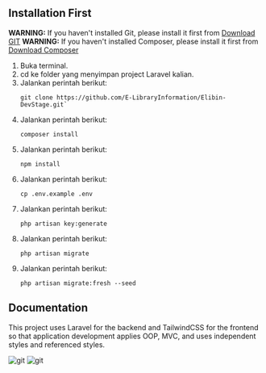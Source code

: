 ## Installation First

**WARNING:** If you haven't installed Git, please install it first from [Download GIT](https://git-scm.com/)
**WARNING:** If you haven't installed Composer, please install it first from [Download Composer](https://getcomposer.org/)

1. Buka terminal.
2. cd ke folder yang menyimpan project Laravel kalian.
3. Jalankan perintah berikut:
    ```
    git clone https://github.com/E-LibraryInformation/Elibin-DevStage.git`
    ```
4. Jalankan perintah berikut:
    ```
    composer install
    ```
5. Jalankan perintah berikut:
    ```
    npm install
    ```
6. Jalankan perintah berikut:
    ```
    cp .env.example .env
    ```
7. Jalankan perintah berikut:
    ```
    php artisan key:generate
    ```
8. Jalankan perintah berikut:
    ```
    php artisan migrate
    ```
9. Jalankan perintah berikut:
    ```
    php artisan migrate:fresh --seed
    ```

## Documentation

This project uses Laravel for the backend and TailwindCSS for the frontend so that application development applies OOP, MVC, and uses independent styles and referenced styles.

![git](https://cdn.icon-icons.com/icons2/2699/PNG/512/laravel_logo_icon_170314.png) ![git](https://cdn.icon-icons.com/icons2/2699/PNG/512/tailwindcss_logo_icon_170649.png)

